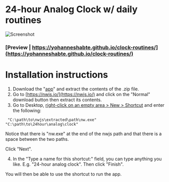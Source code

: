 # 24-hour Analog Clock w/ daily routines

![Screenshot](https://i.redd.it/0q1rhjutawj41.png)
### [Preview | https://yohanneshabte.github.io/clock-routines/](https://yohanneshabte.github.io/clock-routines/)
# Installation instructions

1. Download the "[app](https://github.com/utopianknight/24-hour-analog-clock-w-daily-routines/archive/master.zip)" and extract the contents of the .zip file.
2. Go to [https://nwjs.io/](https://nwjs.io/) and click on the "Normal" download button then extract its contents.
3. Go to Desktop, <u>right-click on an empty area > New > Shortcut</u> and enter the following:

`` "C:\path\to\nwjs\extracted\path\nw.exe" "C:\path\to\24hour\analog\clock"``

Notice that there is "nw.exe" at the end of the nwjs path and that there is a space between the two paths.

Click "Next".

4. In the "Type a name for this shortcut:" field, you can type anything you like. E.g. "24-hour analog clock". Then click "Finish".

You will then be able to use the shortcut to run the app.

